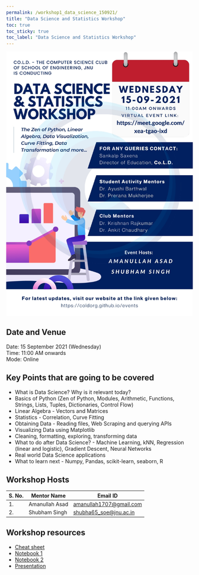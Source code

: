 ```yaml
---
permalink: /workshop1_data_science_150921/
title: "Data Science and Statistics Workshop"
toc: true
toc_sticky: true
toc_label: "Data Science and Statistics Workshop"
---
```


![Data Science](/assets/w1/w1_poster.jpg)

## Date and Venue
Date: 15 September 2021 (Wednesday)<br>
Time: 11:00 AM onwards<br>
Mode: Online

## Key Points that are going to be covered
 - What is Data Science? Why is it relevant today?
 - Basics of Python (Zen of Python, Modules, Arithmetic, Functions, Strings, Lists, Tuples, Dictionaries, Control Flow)
 - Linear Algebra - Vectors and Matrices
 - Statistics - Correlation, Curve Fitting
 - Obtaining Data - Reading files, Web Scraping and querying APIs
 - Visualizing Data using Matplotlib
 - Cleaning, formatting, exploring, transforming data
 - What to do after Data Science? - Machine Learning, kNN, Regression (linear and logistic), Gradient Descent, Neural Networks
 - Real world Data Science applications
 - What to learn next - Numpy, Pandas, scikit-learn, seaborn, R

## Workshop Hosts

| S. No. | Mentor Name    | Email ID                |
| ------ | -------------- | ----------------------- |
| 1.     | Amanullah Asad | amanullah1707@gmail.com |
| 2.     | Shubham Singh  | shubha65_soe@jnu.ac.in  |


## Workshop resources
 - [Cheat sheet](/assets/w1/cheatsheet.pdf)
 - [Notebook 1](/assets/w1/Data_Science_and_Statistics_Workshop_[15.09.2021]_[CoLD]_Notebook_1.ipynb)
 - [Notebook 2](/assets/w1/Data_Science_and_Statistics_Workshop_[15.09.2021]_[CoLD]_Notebook_2.ipynb)
 - [Presentation](/assets/w1/w1_presentation.pdf)
